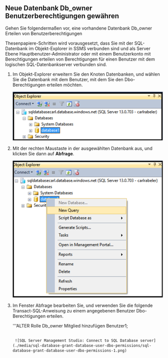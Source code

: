 

## <a name="grant-new-database-user-dbowner-permissions"></a>Neue Datenbank Db_owner Benutzerberechtigungen gewähren

Gehen Sie folgendermaßen vor, eine vorhandene Datenbank Db_owner Erteilen von Benutzerberechtigungen

Thesenpapiere-Schritten wird vorausgesetzt, dass Sie mit der SQL-Datenbank im Objekt-Explorer in SSMS verbunden sind und als Server Ebene Hauptbenutzer-Administrator oder mit einem Benutzerkonto mit Berechtigungen erteilen von Berechtigungen für einen Benutzer mit dem logischen SQL-Datenbankserver verbunden sind. 

1. Im Objekt-Explorer erweitern Sie den Knoten Datenbanken, und wählen Sie die Datenbank mit dem Benutzer, mit dem Sie den Dbo-Berechtigungen erteilen möchten.

     ![SQL Server Management Studio: Herstellen einer Verbindung SQL-Datenbankserver mit](./media/sql-database-create-new-database-user/sql-database-create-new-database-user-1.png)

2. Mit der rechten Maustaste in der ausgewählten Datenbank aus, und klicken Sie dann auf **Abfrage**.

     ![SQL Server Management Studio: Herstellen einer Verbindung SQL-Datenbankserver mit](./media/sql-database-create-new-database-user/sql-database-create-new-database-user-2.png)

3. Im Fenster Abfrage bearbeiten Sie, und verwenden Sie die folgende Transact-SQL-Anweisung zu einem angegebenen Benutzer Dbo-Berechtigungen erteilen. 

    '''ALTER Rolle Db_owner Mitglied hinzufügen Benutzer1;
    ```

     ![SQL Server Management Studio: Connect to SQL Database server](./media/sql-database-grant-database-user-dbo-permissions/sql-database-grant-database-user-dbo-permissions-1.png)


